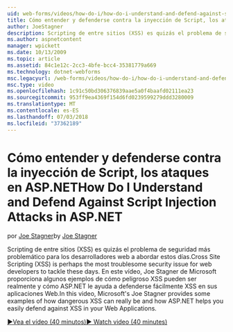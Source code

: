 ```yaml
---
uid: web-forms/videos/how-do-i/how-do-i-understand-and-defend-against-script-injection-attacks-in-aspnet
title: Cómo entender y defenderse contra la inyección de Script, los ataques en ASP.NET | Microsoft Docs
author: JoeStagner
description: Scripting de entre sitios (XSS) es quizás el problema de seguridad más problemático para los desarrolladores web a abordar estos días. En este vídeo, Joe Stagner de Microsoft pro...
ms.author: aspnetcontent
manager: wpickett
ms.date: 10/13/2009
ms.topic: article
ms.assetid: 84c1e12c-2cc3-4bfe-bcc4-35381779a669
ms.technology: dotnet-webforms
msc.legacyurl: /web-forms/videos/how-do-i/how-do-i-understand-and-defend-against-script-injection-attacks-in-aspnet
msc.type: video
ms.openlocfilehash: 1c91c50bd306376839aae5a0f4baafd02111ea23
ms.sourcegitcommit: 953ff9ea4369f154d6fd0239599279ddd3280009
ms.translationtype: MT
ms.contentlocale: es-ES
ms.lasthandoff: 07/03/2018
ms.locfileid: "37362189"
---
```

<a name="how-do-i-understand-and-defend-against-script-injection-attacks-in-aspnet"></a><span data-ttu-id="cccf7-104">Cómo entender y defenderse contra la inyección de Script, los ataques en ASP.NET</span><span class="sxs-lookup"><span data-stu-id="cccf7-104">How Do I Understand and Defend Against Script Injection Attacks in ASP.NET</span></span>
====================
<span data-ttu-id="cccf7-105">por [Joe Stagner](https://github.com/JoeStagner)</span><span class="sxs-lookup"><span data-stu-id="cccf7-105">by [Joe Stagner](https://github.com/JoeStagner)</span></span>

<span data-ttu-id="cccf7-106">Scripting de entre sitios (XSS) es quizás el problema de seguridad más problemático para los desarrolladores web a abordar estos días.</span><span class="sxs-lookup"><span data-stu-id="cccf7-106">Cross Site Scripting (XSS) is perhaps the most troublesome security issue for web developers to tackle these days.</span></span> <span data-ttu-id="cccf7-107">En este vídeo, Joe Stagner de Microsoft proporciona algunos ejemplos de cómo peligroso XSS pueden ser realmente y cómo ASP.NET le ayuda a defenderse fácilmente XSS en sus aplicaciones Web.</span><span class="sxs-lookup"><span data-stu-id="cccf7-107">In this video, Microsoft's Joe Stagner provides some examples of how dangerous XSS can really be and how ASP.NET helps you easily defend against XSS in your Web Applications.</span></span>

[<span data-ttu-id="cccf7-108">&#9654;Vea el vídeo (40 minutos)</span><span class="sxs-lookup"><span data-stu-id="cccf7-108">&#9654; Watch video (40 minutes)</span></span>](https://channel9.msdn.com/Blogs/ASP-NET-Site-Videos/how-do-i-understand-and-defend-against-script-injection-attacks-in-aspnet)
